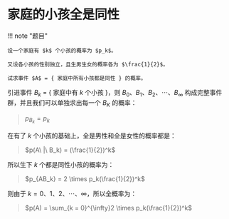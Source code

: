 # 家庭的小孩全是同性

!!! note "题目"

    设一个家庭有 $k$ 个小孩的概率为 $p_k$。

    又设各小孩的性别独立，且生男生女的概率各为 $\frac{1}{2}$。
    
    试求事件 $A$ = { 家庭中所有小孩都是同性 } 的概率。

引进事件 $B_k$ = { 家庭中有 $k$ 个小孩 }，则 $B_0、B_1、B_2、\cdots、 B_{\infty}$ 构成完整事件群，并且我们可以单独求出每一个 $B_K$ 的概率：
> $p_{B_k} = p_k$

在有了 $k$ 个小孩的基础上，全是男性和全是女性的概率都是：
> $p(A\ |\ B_k) = (\frac{1}{2})^k$

所以生下 $k$ 个都是同性小孩的概率为：
> $p_{AB_k} = 2 \times p_k(\frac{1}{2})^k$

则由于 $k = 0、1、2、\cdots 、\infty$，所以全概率为：
> $p(A) = \sum_{k = 0}^{\infty}2 \times p_k(\frac{1}{2})^k$